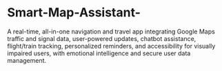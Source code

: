 # Smart-Map-Assistant-
A real-time, all-in-one navigation and travel app integrating Google Maps traffic and signal data, user-powered updates, chatbot assistance, flight/train tracking, personalized reminders, and accessibility for visually impaired users, with emotional intelligence and secure user data management.
